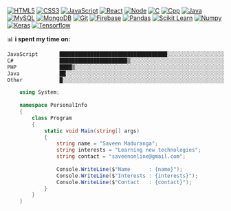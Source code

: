<!--
  <p align="center" ><img  src = "20240308_221258_0000.png?raw=true" width = 1000px></p>
-->


<!--

[![HTML5](https://img.shields.io/badge/-HTML5-E34F26?style=flat&logo=html5&logoColor=white)](https://html.spec.whatwg.org/)
[![CSS3](https://img.shields.io/badge/-CSS3-1572B6?style=flat&logo=css3&logoColor=white)](https://www.w3.org/Style/CSS/)
[![JavaScript](https://img.shields.io/badge/-JavaScript-FF9800?style=flat&logo=javascript&logoColor=white)](https://www.javascript.com/)
[![React](https://img.shields.io/badge/-React-61DAFB?style=flat&logo=react&logoColor=white)](https://reactjs.org/)
[![Node](https://img.shields.io/badge/-Node.js-43853d?style=flat&logo=node.js&logoColor=ffffff)](https://nodejs.org/)
[![C](https://img.shields.io/badge/-C-A8B9CC?style=flat&logo=c&logoColor=white)](https://devdocs.io/c/)
[![Cpp](https://img.shields.io/badge/-C++-00599C?style=flat&logo=c%2B%2B&logoColor=white)](https://isocpp.org/)
[![Java](https://img.shields.io/badge/-Java-F37C20?style=flat&logo=java&logoColor=white)](https://www.oracle.com/in/java/)
[![MySQL](https://img.shields.io/badge/-MySQL-4479A1?style=flat&logo=mysql&logoColor=white)](https://www.mysql.com/)
[![MongoDB](https://img.shields.io/badge/-MongoDB-47A248?style=flat&logo=mongodb&logoColor=white)](https://www.mongodb.com/)
[![Git](https://img.shields.io/badge/-Git-f05032?style=flat&logo=git&logoColor=white)](https://git-scm.com/)
[![Firebase](https://img.shields.io/badge/-Firebase-FFCA28?style=flat&logo=firebase&logoColor=white)](https://firebase.google.com/)
[![Pandas](https://img.shields.io/badge/pandas-150458?style=flat&logo=pandas&logoColor=white)](https://pandas.pydata.org/)
[![Scikit Learn](https://img.shields.io/badge/scikit_learn-F7931E?style=flat&logo=scikit-learn&logoColor=white)](https://scikit-learn.org/)
[![Numpy](https://img.shields.io/badge/Numpy-777BB4?style=flat&logo=numpy&logoColor=white)](https://numpy.org/)
[![Keras](https://img.shields.io/badge/Keras-D00000?style=flat&logo=Keras&logoColor=white)](https://keras.io/)
[![Tensorflow](https://img.shields.io/badge/-Tensorflow-FF6F00?style=flat&logo=tensorflow&logoColor=white)](https://www.tensorflow.org/)


<a href="#">
  <img align="center" src="https://github-stats-pro.vercel.app/api?username=Shevon-Fdo&count_private=true&include_all_commits=true&title_color=light&icon_color=black&text_color=black&bg_color=fff" alt="My GitHub stats" />
</a>

-->


<!--
<h3 align="center">A Passionate Full-Stack developer from Sri Lanka</h3>

-->

[![HTML5](https://img.shields.io/badge/-HTML5-E34F26?style=flat&logo=html5&logoColor=white)](https://html.spec.whatwg.org/)
[![CSS3](https://img.shields.io/badge/-CSS3-1572B6?style=flat&logo=css3&logoColor=white)](https://www.w3.org/Style/CSS/)
[![JavaScript](https://img.shields.io/badge/-JavaScript-FF9800?style=flat&logo=javascript&logoColor=white)](https://www.javascript.com/)
[![React](https://img.shields.io/badge/-React-61DAFB?style=flat&logo=react&logoColor=white)](https://reactjs.org/)
[![Node](https://img.shields.io/badge/-Node.js-43853d?style=flat&logo=node.js&logoColor=ffffff)](https://nodejs.org/)
[![C](https://img.shields.io/badge/-C-A8B9CC?style=flat&logo=c&logoColor=white)](https://devdocs.io/c/)
[![Cpp](https://img.shields.io/badge/-C++-00599C?style=flat&logo=c%2B%2B&logoColor=white)](https://isocpp.org/)
[![Java](https://img.shields.io/badge/-Java-F37C20?style=flat&logo=java&logoColor=white)](https://www.oracle.com/in/java/)
[![MySQL](https://img.shields.io/badge/-MySQL-4479A1?style=flat&logo=mysql&logoColor=white)](https://www.mysql.com/)
[![MongoDB](https://img.shields.io/badge/-MongoDB-47A248?style=flat&logo=mongodb&logoColor=white)](https://www.mongodb.com/)
[![Git](https://img.shields.io/badge/-Git-f05032?style=flat&logo=git&logoColor=white)](https://git-scm.com/)
[![Firebase](https://img.shields.io/badge/-Firebase-FFCA28?style=flat&logo=firebase&logoColor=white)](https://firebase.google.com/)
[![Pandas](https://img.shields.io/badge/pandas-150458?style=flat&logo=pandas&logoColor=white)](https://pandas.pydata.org/)
[![Scikit Learn](https://img.shields.io/badge/scikit_learn-F7931E?style=flat&logo=scikit-learn&logoColor=white)](https://scikit-learn.org/)
[![Numpy](https://img.shields.io/badge/Numpy-777BB4?style=flat&logo=numpy&logoColor=white)](https://numpy.org/)
[![Keras](https://img.shields.io/badge/Keras-D00000?style=flat&logo=Keras&logoColor=white)](https://keras.io/)
[![Tensorflow](https://img.shields.io/badge/-Tensorflow-FF6F00?style=flat&logo=tensorflow&logoColor=white)](https://www.tensorflow.org/)


<!--

![Javascript](https://img.shields.io/badge/Javascript-F0DB4F?style=for-the-badge&labelColor=black&logo=javascript&logoColor=F0DB4F)
![React](https://img.shields.io/badge/-React-61DBFB?style=for-the-badge&labelColor=black&logo=react&logoColor=61DBFB)
![Nodejs](https://img.shields.io/badge/Nodejs-3C873A?style=for-the-badge&labelColor=black&logo=node.js&logoColor=3C873A)
![Express.js](https://img.shields.io/badge/Express.js-000000?style=for-the-badge&logo=express&logoColor=white)
![MongoDB](https://img.shields.io/badge/MongoDB-4EA94B?style=for-the-badge&logo=mongodb&logoColor=white)
![HTML](https://img.shields.io/badge/HTML5-E34F26?style=for-the-badge&logo=html5&logoColor=white)
![CSS3](https://img.shields.io/badge/CSS3-1572B6?style=for-the-badge&logo=css3&logoColor=white)
![Tailwind](https://img.shields.io/badge/Tailwind_CSS-092749?style=for-the-badge&logo=tailwindcss&logoColor=06B6D4&labelColor=000000)
![Bootstrap](https://img.shields.io/badge/Bootstrap-563D7C?style=for-the-badge&logo=bootstrap&logoColor=white)
![VSCode](https://img.shields.io/badge/Visual_Studio-0078d7?style=for-the-badge&logo=visual%20studio&logoColor=white)
![Git](https://img.shields.io/badge/Git-F05032?style=for-the-badge&logo=git&logoColor=white)

-->


📊 **i spent my time on:**
<!--START_SECTION:waka-->

```txt
JavaScript       ███████████████████████████████████░░░░░░░░░░░░░░░░░░░   51.34 %
C#               ██████████████████████▒░░░░░░░░░░░░░░░░░░░░░░░░░░░░░░░   37.28 %
PHP              ████▒░░░░░░░░░░░░░░░░░░░░░░░░░░░░░░░░░░░░░░░░░░░░░░░░░   04.76 %
Java             ██░░░░░░░░░░░░░░░░░░░░░░░░░░░░░░░░░░░░░░░░░░░░░░░░░░░░   02.87 %
Other            █░░░░░░░░░░░░░░░░░░░░░░░░░░░░░░░░░░░░░░░░░░░░░░░░░░░░░   01.59 %
```

<!--END_SECTION:waka-->


<!--
## Saveen Maduranga
-->



```csharp
    using System;
    
    namespace PersonalInfo
    {
        class Program
        {
            static void Main(string[] args)
            {
                string name = "Saveen Maduranga";
                string interests = "Learning new technologies";
                string contact = "saveenonline@gmail.com";
                
                Console.WriteLine($"Name      : {name}");
                Console.WriteLine($"Interests : {interests}");
                Console.WriteLine($"Contact   : {contact}");
            }
        }
    }



